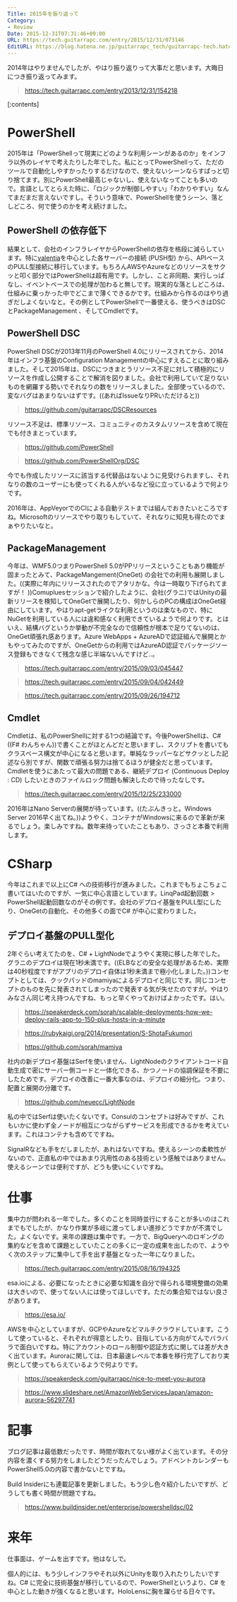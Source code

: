```yaml
---
Title: 2015年を振り返って
Category:
- Review
Date: 2015-12-31T07:31:46+09:00
URL: https://tech.guitarrapc.com/entry/2015/12/31/073146
EditURL: https://blog.hatena.ne.jp/guitarrapc_tech/guitarrapc-tech.hatenablog.com/atom/entry/6653586347150826177
---
```


2014年はやりませんでしたが、やはり振り返りって大事だと思います。大晦日につき振り返ってみます。

> https://tech.guitarrapc.com/entry/2013/12/31/154218


[:contents]

# PowerShell

2015年は「PowerShellって現実にどのような利用シーンがあるのか」をインフラ以外のレイヤで考えたりした年でした。私にとってPowerShellって、ただのツールで自動化しやすかったりするだけなので、使えないシーンならすぱっと切り捨てます。別にPowerShell最高じゃないし、使えないなってことも多いので。言語としてとらえた時に、「ロジックが制御しやすい」「わかりやすい」なんてまだまだ言えないですし。そういう意味で、PowerShellを使うシーン、落としどころ、何で使うのかを考え続けました。

## PowerShell の依存低下

結果として、会社のインフラレイヤからPowerShellの依存を格段に減らしています。特に[valentia](https://github.com/guitarrapc/valentia)を中心とした各サーバーの接続 (PUSH型) から、APIベースのPULL型接続に移行しています。もちろんAWSやAzureなどのリソースをサクッと叩く部分ではPowerShellは超有用です。しかし、こと非同期、実行しっぱなし、イベントベースでの処理が加わると無しです。現実的な落としどころは、仕組みに乗っかった中でどこまで薄くできるかです。仕組みから作るのはやり過ぎだしよくないなと。その例としてPowerShellで一番使える、使うべきはDSCとPackageManagement 、そしてCmdletです。

## PowerShell DSC

PowerShell DSCが2013年11月のPowerShell 4.0にリリースされてから、2014年はインフラ基盤のConfiguration Managementの中心にすえることに取り組みました。そして2015年は、DSCにつきまとうリソース不足に対して積極的にリソースを作成し公開することで解消を図りました。会社で利用していて足りないものを網羅する勢いでそれなりの数をリリースしました。全部使っているので、変なバグはあまりないはずです。((あればIssueなりPRいただけると))

> https://github.com/guitarrapc/DSCResources

リソース不足は、標準リソース、コミュニティのカスタムリソースを含めて現在でも付きまとっています。

> https://github.com/PowerShell

> https://github.com/PowerShellOrg/DSC

今でも作成したリソースに該当する代替品はないように見受けられますし、それなりの数のユーザーにも使ってくれる人がいるなど役に立っているようで何よりです。

2016年は、AppVeyorでのCIによる自動テストまでは組んでおきたいところですね。Microsoftのリソースでやり取りもしていて、それなりに知見も得たのでまぁやりたいなと。

## PackageManagement

今年は、WMF5.0つまりPowerShell 5.0がPPリリースということもあり機能が固まったとみて、PackageMangement(OneGet) の会社での利用も展開しました。((実際に年内にリリースされたのでアタリかな。今は一時取り下げられてますが！ ))Comupluesセッションで紹介したように、会社(グラニ)ではUnityの最新リリースを検知してOneGetで展開したり、何かしらのPCの構成はOneGet経由にしています。やはりapt-getライクな利用というのは楽なもので、特にNuGetを利用している人には違和感なく利用できているようで何よりです。とはいえ、結構バグというか挙動が不完全なので信頼性が根本で足りてないのは、OneGet頑張れ感あります。Azure WebApps + AzureADで認証組んで展開とかもやってみたのですが、OneGetからの利用ではAzureAD認証でパッケージソース登録もできなくて残念な感じ半端ないんですけど..。

> https://tech.guitarrapc.com/entry/2015/09/03/045447

> https://tech.guitarrapc.com/entry/2015/09/04/042449

> https://tech.guitarrapc.com/entry/2015/09/26/194712

## Cmdlet

Cmdletは、私のPowerShellに対する1つの結論です。今後PowerShellは、C# ((F# わんちゃん))で書くことがほとんどだと思いますし、スクリプトを書いてもクラスベース構文が中心になると思います。単純なラッパーなどサクッとした記述なら別ですが、関数で頑張る努力は捨てるほうが健全だと思っています。Cmdletを使うにあたって最大の問題である、継続デプロイ (Continuous Deploy : CD) したいときのファイルロック問題も解決したので待ったなしです。

> https://tech.guitarrapc.com/entry/2015/12/25/233000

2016年はNano Serverの展開が待っています。((たぶんきっと。Windows Server 2016早く出てね。))ようやく、コンテナがWindowsに来るので革新が来るでしょう。楽しみですね。数年来待っていたこともあり、さっさと本番で利用します。

# CSharp

今年はこれまで以上にC# への技術移行が進みました。これまでもちょこちょこ書いてはいたのですが、一気に中心言語としています。LinqPad起動回数 > PowerShell起動回数なのがその例です。会社のデプロイ基盤をPULL型にしたり、OneGetの自動化、その他多くの面でC# が中心に変わりました。

## デプロイ基盤のPULL型化

2年ぐらい考えてたのを、C# + LightNodeでようやく実現に移した年でした。グラニのデプロイは現在1秒未満です。((ELBなどの安全な処理があるため、実際は40秒程度ですがアプリのデプロイ自体は1秒未満まで極小化しました。))コンセプトとしては、クックパッドのmamiyaによるデプロイと同じです。同じコンセプトのものを先に発表されてしまったので発表する気が失せたのですが。やはりみなさん同じ考え持つんですね、もっと早くやっておけばよかったです。はい。

> https://speakerdeck.com/sorah/scalable-deployments-how-we-deploy-rails-app-to-150-plus-hosts-in-a-minute

> https://rubykaigi.org/2014/presentation/S-ShotaFukumori

> https://github.com/sorah/mamiya

社内の新デプロイ基盤はSerfを使いません、LightNodeのクライアントコード自動生成で密にサーバー側コードと一体化できる、かつノードの協調保証を不要にしたためです。デプロイの改善に一番大事なのは、デプロイの細分化。つまり、配置と展開の分離です。

> https://github.com/neuecc/LightNode

私の中ではSerfは使いたくないです。Consulのコンセプトは好みですが、これもいかに使わず全ノードが相互につながらずサービスを形成できるかを考えています。これはコンテナも含めてですね。

SignalRなども手をだしましたが、あれはないですね。使えるシーンの柔軟性がないので、正直私の中ではあまり汎用性のある技術という感触ではありません。使えるシーンでは便利ですが、どうも使いにくいですね。



# 仕事

集中力が問われる一年でした。多くのことを同時並行にすることが多いのはこれまでもでしたが、かなり作業が多岐に渡ってしまい進捗どうですかが不満でした。よくないです。来年の課題は集中です。一方で、BigQueryへのロギングの集約などを含めて課題としていたことの多くに一定の成果を出したので、ようやく次のステップに集中して手を出す基盤となった一年になりました。

> https://tech.guitarrapc.com/entry/2015/08/16/194325

esa.ioによる、必要になったときに必要な知識を自分で得られる環境整備の効果は大きいので、使ってない人には使ってほしいです。ただの集合知ではない良さがあります。

> https://esa.io/

AWSを中心としていますが、GCPやAzureなどマルチクラウドしています。こうして使っていると、それぞれが得意としたり、目指している方向がてんでバラバラで面白いですね。特にアカウントのロール制御や認証方式に関しては差が大きく出ています。Auroraに関しては、日本最速レベルで本番を移行完了しており実例として使ってもらえているようで何よりです。

> https://speakerdeck.com/guitarrapc/nice-to-meet-you-aurora

> https://www.slideshare.net/AmazonWebServicesJapan/amazon-aurora-56297741


# 記事

ブログ記事は最低数だったです、時間が取れてない様がよく出ています。その分内容を濃くする努力をしましたどうだったんでしょう。アドベントカレンダーもPowerShell5.0の内容で書かないとですね。

Build Insiderにも連載記事を更新しました。もう少し色々紹介したいですが、どうしても書く時間が問題ですね。

> https://www.buildinsider.net/enterprise/powershelldsc/02

# 来年

仕事面は、ゲームを出すです。他はなしで。

個人的には、もう少しインフラやそれ以外にUnityを取り入れたりしたいですね。C# に完全に技術基盤が移行しているので、PowerShellというより、C# を中心とした動きが強くなると思います。HoloLensに胸を躍らせる日々です。
